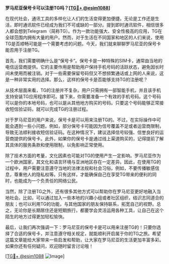 **罗马尼亚保号卡可以注册TG吗？[[TG💪+ @esim1088](https://t.me/s/esim1088)]**

在现代社会，通讯工具的多样化让人们的生活变得更加便捷。无论是工作还是生活，即时通讯软件已经成为我们不可或缺的一部分。提到即时通讯软件，相信很多人都会想到Telegram（简称TG）。作为一款功能强大、安全性极高的应用，TG在全球范围内拥有大量的用户。然而，对于生活在不同国家和地区的人们来说，使用TG是否顺畅可能是一个需要考虑的问题。今天，我们就来聊聊罗马尼亚的保号卡能否用于注册TG。

首先，我们需要明确什么是“保号卡”。保号卡是一种特殊的SIM卡，通常由当地的电信运营商提供。它的主要作用是帮助用户保持手机号码的活跃状态，避免因长时间未使用而被注销。对于一些需要保留号码但又不想频繁通话或上网的人来说，这是一种非常实用的选择。那么，这样的保号卡是否能够支持TG的注册呢？

从技术层面来看，TG的注册并不复杂。用户只需拥有一部智能手机，并且该手机支持安装TG应用程序即可。接下来，你需要准备一个有效的手机号码。这个号码可以是你的本地号码，也可以是从其他地方购买的号码。只要这个号码能够正常接收短信验证码，就可以完成TG的注册过程。

对于罗马尼亚的用户来说，保号卡是可以用来注册TG的。不过，在实际操作中可能会遇到一些小问题。例如，部分保号卡可能因为信号覆盖不足或者运营商限制，导致无法顺利接收短信验证码。在这种情况下，建议选择信号较强、信誉良好的运营商提供的保号卡。此外，如果你的保号卡是通过线上渠道购买的，记得提前了解其具体的服务条款和使用限制，以免影响正常使用。

除了技术方面的考量，文化因素也可能对TG的使用产生一定影响。罗马尼亚作为一个欧洲国家，其文化和语言环境与亚洲地区存在一定差异。因此，在使用TG的过程中，用户需要注意遵守当地的法律法规和社会习俗。例如，不要传播敏感信息，尊重他人的隐私权等。只有这样，才能确保自己在享受TG带来的便利的同时，也能成为一个负责任的网络公民。

当然，除了注册TG之外，还有很多其他方式可以帮助你在罗马尼亚更好地融入当地社会。比如，可以通过加入一些本地的兴趣小组或者社区组织，结识志同道合的朋友；也可以利用TG的功能，与其他国家的朋友保持联系，拓宽自己的视野。总之，无论你是长期居住还是短期旅行，都要学会灵活运用各种工具，让自己在这个陌生的地方过得更加轻松愉快。

最后，让我们再次强调一下：罗马尼亚的保号卡是可以用来注册TG的！只要你选择了合适的保号卡，并注意遵守相关规定，就能顺利开启属于你的TG之旅。希望这篇文章能给大家带来一些启发和帮助，让大家在罗马尼亚的生活更加丰富多彩。如果你还有任何疑问，欢迎随时留言讨论哦！

[[TG💪+ @esim1088](https://t.me/s/esim1088) ![Image](https://i.postimg.cc/4NQfJmqS/Snipaste-2025-05-13-00-14-12.png)]